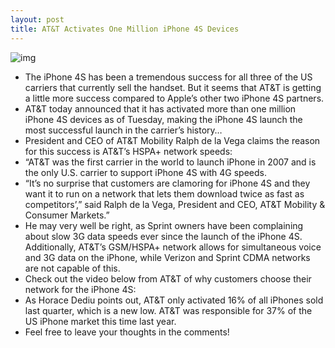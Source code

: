 ```yaml
---
layout: post
title: AT&T Activates One Million iPhone 4S Devices
---
```

![img](http://media.idownloadblog.com/wp-content/uploads/2011/10/iPhone-4S1.png)
* The iPhone 4S has been a tremendous success for all three of the US carriers that currently sell the handset. But it seems that AT&T is getting a little more success compared to Apple’s other two iPhone 4S partners.
* AT&T today announced that it has activated more than one million iPhone 4S devices as of Tuesday, making the iPhone 4S launch the most successful launch in the carrier’s history… 
* President and CEO of AT&T Mobility Ralph de la Vega claims the reason for this success is AT&T’s HSPA+ network speeds:
* “AT&T was the first carrier in the world to launch iPhone in 2007 and is the only U.S. carrier to support iPhone 4S with 4G speeds.
* “It’s no surprise that customers are clamoring for iPhone 4S and they want it to run on a network that lets them download twice as fast as competitors’,” said Ralph de la Vega, President and CEO, AT&T Mobility & Consumer Markets.”
* He may very well be right, as Sprint owners have been complaining about slow 3G data speeds ever since the launch of the iPhone 4S. Additionally, AT&T’s GSM/HSPA+ network allows for simultaneous voice and 3G data on the iPhone, while Verizon and Sprint CDMA networks are not capable of this.
* Check out the video below from AT&T of why customers choose their network for the iPhone 4S:
* As Horace Dediu points out, AT&T only activated 16% of all iPhones sold last quarter, which is a new low. AT&T was responsible for 37% of the US iPhone market this time last year.
* Feel free to leave your thoughts in the comments!

